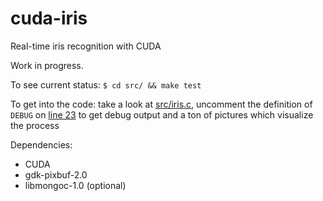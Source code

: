 # cuda-iris
Real-time iris recognition with CUDA

Work in progress.

To see current status:
`$ cd src/ && make test`

To get into the code:
take a look at [src/iris.c](https://github.com/be4web/cuda-iris/blob/master/src/iris.c),
uncomment the definition of `DEBUG` on [line 23](https://github.com/be4web/cuda-iris/blob/master/src/iris.c#L23)
to get debug output and a ton of pictures which visualize the process

Dependencies:
* CUDA
* gdk-pixbuf-2.0
* libmongoc-1.0 (optional)
